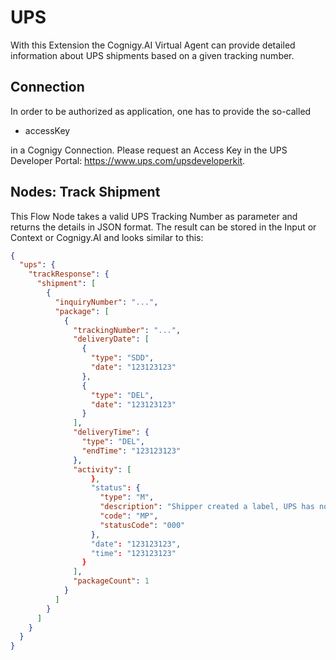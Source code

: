 ﻿# UPS

With this Extension the Cognigy.AI Virtual Agent can provide detailed information about UPS shipments based on a given tracking number.

## Connection

In order to be authorized as application, one has to provide the so-called
- accessKey

in a Cognigy Connection. Please request an Access Key in the UPS Developer Portal: https://www.ups.com/upsdeveloperkit.

## Nodes: Track Shipment

This Flow Node takes a valid UPS Tracking Number as parameter and returns the details in JSON format. The result can be stored in the Input or Context or Cognigy.AI and looks similar to this:

```json
{
  "ups": {
    "trackResponse": {
      "shipment": [
        {
          "inquiryNumber": "...",
          "package": [
            {
              "trackingNumber": "...",
              "deliveryDate": [
                {
                  "type": "SDD",
                  "date": "123123123"
                },
                {
                  "type": "DEL",
                  "date": "123123123"
                }
              ],
              "deliveryTime": {
                "type": "DEL",
                "endTime": "123123123"
              },
              "activity": [
                  },
                  "status": {
                    "type": "M",
                    "description": "Shipper created a label, UPS has not received the package yet. ",
                    "code": "MP",
                    "statusCode": "000"
                  },
                  "date": "123123123",
                  "time": "123123123"
                }
              ],
              "packageCount": 1
            }
          ]
        }
      ]
    }
  }
}
```